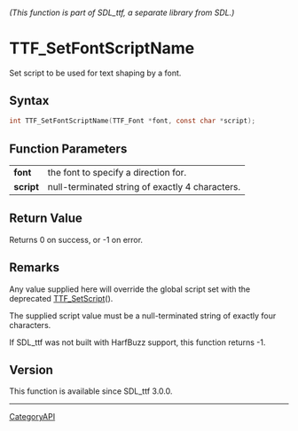 ###### (This function is part of SDL_ttf, a separate library from SDL.)
# TTF_SetFontScriptName

Set script to be used for text shaping by a font.

## Syntax

```c
int TTF_SetFontScriptName(TTF_Font *font, const char *script);

```

## Function Parameters

|                |                                                 |
| -------------- | ----------------------------------------------- |
| **font**       | the font to specify a direction for.            |
| **script**     | null-terminated string of exactly 4 characters. |

## Return Value

Returns 0 on success, or -1 on error.

## Remarks

Any value supplied here will override the global script set with the
deprecated [TTF_SetScript](TTF_SetScript)().

The supplied script value must be a null-terminated string of exactly four
characters.

If SDL_ttf was not built with HarfBuzz support, this function returns -1.

## Version

This function is available since SDL_ttf 3.0.0.

----
[CategoryAPI](CategoryAPI)

